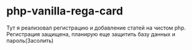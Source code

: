 # php-vanilla-rega-card
Тут я реализовал регистрацию и добавление статей на чистом php. Регистрация защищена, планирую еще защитить базу данных и пароль(Засолить)
